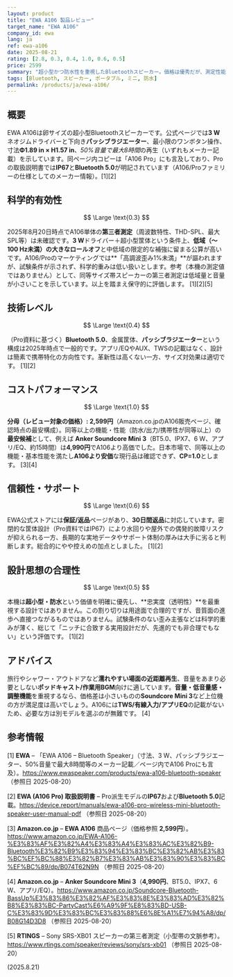 ```yaml
---
layout: product
title: "EWA A106 製品レビュー"
target_name: "EWA A106"
company_id: ewa
lang: ja
ref: ewa-a106
date: 2025-08-21
rating: [2.8, 0.3, 0.4, 1.0, 0.6, 0.5]
price: 2599
summary: "超小型かつ防水性を重視したBluetoothスピーカー。価格は優秀だが、測定性能の観点では潜在的な限界が大きい製品です。"
tags: [Bluetooth, スピーカー, ポータブル, ミニ, 防水]
permalink: /products/ja/ewa-a106/
---
```


## 概要

EWA A106は卵サイズの超小型Bluetoothスピーカーです。公式ページでは**3 W**ネオジムドライバーと下向き**パッシブラジエーター**、最小限のワンボタン操作、寸法**Φ1.89 in × H1.57 in**、*50%音量で最大8時間*の再生（いずれもメーカー記載）を示しています。同ページ内コピーは「A106 Pro」にも言及しており、Proの取扱説明書では**IP67**と**Bluetooth 5.0**が明記されています（A106/Proファミリーの仕様としてのメーカー情報）。[1][2]

## 科学的有効性

$$ \Large \text{0.3} $$

2025年8月20日時点でA106単体の**第三者測定**（周波数特性、THD-SPL、最大SPL等）は未確認です。**3 W**ドライバー＋超小型筐体という条件上、**低域（〜100 Hz未満）の大きなロールオフ**と中低域の限定的な補強に留まる公算が高いです。A106/Proのマーケティングでは**「高調波歪み1%未満」**が謳われますが、試験条件が示されず、科学的重みは低い扱いとします。参考（本機の測定値ではありません）として、同等サイズ帯スピーカーの第三者測定は低域量と音量が小さいことを示しています。以上を踏まえ保守的に評価します。 [1][2][5]

## 技術レベル

$$ \Large \text{0.4} $$

（Pro資料に基づく）**Bluetooth 5.0**、金属筐体、**パッシブラジエーター**という構成は2025年時点で一般的です。アプリ/EQやAUX、TWSの記載はなく、設計は簡素で携帯特化の方向性です。革新性は高くない一方、サイズ対効果は適切です。 [1][2]

## コストパフォーマンス

$$ \Large \text{1.0} $$

**分母（レビュー対象の価格）: 2,599円**（Amazon.co.jpのA106販売ページ、確認時点の最安構成）。同等以上の機能・性能（防水/出力/携帯性が同等以上）の**最安候補**として、例えば **Anker Soundcore Mini 3**（BT5.0、IPX7、6 W、アプリ/EQ、約15時間）は**4,990円**でA106より高価でした。日本市場で、同等以上の機能・基本性能を満たし**A106より安価**な現行品は確認できず、**CP=1.0**とします。 [3][4]

## 信頼性・サポート

$$ \Large \text{0.6} $$

EWA公式ストアには**保証/返品**ページがあり、**30日間返品**に対応しています。密閉的な筐体設計（Pro資料ではIP67）により水回りや屋外での偶発的故障リスクが抑えられる一方、長期的な実地データやサポート体制の厚みは大手に劣ると判断します。総合的にやや控えめの加点としました。 [1][2]

## 設計思想の合理性

$$ \Large \text{0.5} $$

本機は**超小型・防水**という価値を明確に優先し、**忠実度（透明性）**を最重視する設計ではありません。この割り切りは用途面で合理的ですが、音質面の進歩へ直接つながるものではありません。試験条件のない歪み主張などは科学的重みが薄く、総じて「ニッチに合致する実用設計だが、先進的でも非合理でもない」という評価です。 [1][2]

## アドバイス

旅行やシャワー・アウトドアなど**濡れやすい場面の近距離再生**、音量をあまり必要としない**ポッドキャスト/作業用BGM**向けに適しています。**音量・低音量感・調整機能**を重視するなら、価格差は小さいものの**Soundcore Mini 3**など上位機の方が満足度は高いでしょう。A106には**TWS/有線入力/アプリEQ**の記載がないため、必要な方は別モデルを選ぶのが無難です。 [4]

## 参考情報

[1] **EWA** – 「EWA A106 – Bluetooth Speaker」（寸法、3 W、パッシブラジエーター、50%音量で最大8時間等のメーカー記載／ページ内でA106 Proにも言及）。https://www.ewaspeaker.com/products/ewa-a106-bluetooth-speaker （参照日 2025-08-20）

[2] **EWA (A106 Pro) 取扱説明書** – Pro派生モデルの**IP67**および**Bluetooth 5.0**記載。https://device.report/manuals/ewa-a106-pro-wireless-mini-bluetooth-speaker-user-manual-pdf （参照日 2025-08-20）

[3] **Amazon.co.jp** – **EWA A106** 商品ページ（価格参照 **2,599円**）。https://www.amazon.co.jp/EWA-A106-%E3%83%AF%E3%82%A4%E3%83%A4%E3%83%AC%E3%82%B9-Bluetooth%E3%82%B9%E3%83%94%E3%83%BC%E3%82%AB%E3%83%BC%EF%BC%88%E3%82%B7%E3%83%AB%E3%83%90%E3%83%BC%EF%BC%89/dp/B074T62N9N （参照日 2025-08-20）

[4] **Amazon.co.jp** – **Anker Soundcore Mini 3**（**4,990円**、BT5.0、IPX7、6 W、アプリ/EQ）。https://www.amazon.co.jp/Soundcore-Bluetooth-BassUp%E3%83%86%E3%82%AF%E3%83%8E%E3%83%AD%E3%82%B8%E3%83%BC-PartyCast%E6%A9%9F%E8%83%BD-USB-C%E3%83%9D%E3%83%BC%E3%83%88%E6%8E%A1%E7%94%A8/dp/B08G14D3D8 （参照日 2025-08-20）

[5] **RTINGS** – Sony SRS-XB01 スピーカーの第三者測定（小型帯の文脈参考）。https://www.rtings.com/speaker/reviews/sony/srs-xb01 （参照日 2025-08-20）

(2025.8.21)

